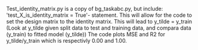 Test_identity_matrix.py is a copy of bg_taskabc.py, but include:
'test_X_is_identity_matrix = True'- statement. 
This will allow for the code to set the design matrix to the identity matrix.
This will lead to y_tilde = y_train
(Look at y_tilde given split data to test and training data, and compara data (y_train) to fitted model (y_tilde))
The code plots MSE and R2 for y_tilde/y_train which is respectivly 0.00 and 1.00.
